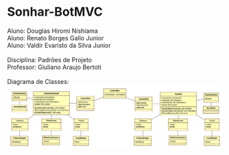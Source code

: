 # Sonhar-BotMVC

Aluno: Douglas Hiromi Nishiama <br/>
Aluno: Renato Borges Gallo Junior <br/>
Aluno: Valdir Evaristo da Silva Junior <br/>
<br/>
Disciplina: Padrões de Projeto<br/>
Professor: Giuliano Araujo Bertoti</br>
</br>
Diagrama de Classes:</br>
![UML](https://github.com/dnishiama/Sonhar-BotMVC/blob/master/Imagens/UML/Main.jpg)
